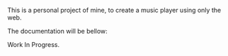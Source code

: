 This is a personal project of mine, to create a music player using only the web.

The documentation will be bellow:

Work In Progress.
